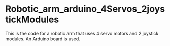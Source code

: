 # Robotic_arm_arduino_4Servos_2joystickModules
This is the code for a robotic arm that uses 4 servo motors and 2 joystick modules. An Arduino board is used.
